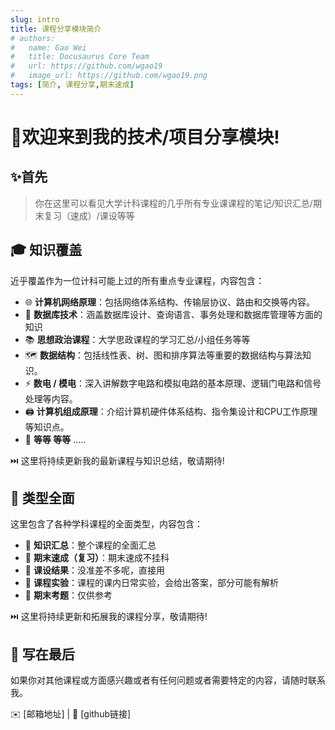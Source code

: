 ```yaml
---
slug: intro
title: 课程分享模块简介
# authors:
#   name: Gao Wei
#   title: Docusaurus Core Team
#   url: https://github.com/wgao19
#   image_url: https://github.com/wgao19.png
tags: [简介, 课程分享,期末速成]
---
```

# 🌈欢迎来到我的技术/项目分享模块!

## ✨首先

> 你在这里可以看见大学计科课程的几乎所有专业课课程的笔记/知识汇总/期末复习（速成）/课设等等



## 🎓 知识覆盖

近乎覆盖作为一位计科可能上过的所有重点专业课程，内容包含：

-   🌐 **计算机网络原理**：包括网络体系结构、传输层协议、路由和交换等内容。
-   💾 **数据库技术**：涵盖数据库设计、查询语言、事务处理和数据库管理等方面的知识
-   📚 **思想政治课程**：大学思政课程的学习汇总/小组任务等等
-   🗺️ **数据结构**：包括线性表、树、图和排序算法等重要的数据结构与算法知识。
-   ⚡ **数电 / 模电**：深入讲解数字电路和模拟电路的基本原理、逻辑门电路和信号处理等内容。
-   🖨️ **计算机组成原理**：介绍计算机硬件体系结构、指令集设计和CPU工作原理等知识点。
-   🌟 **等等 等等** .....

⏭️ 这里将持续更新我的最新课程与知识总结，敬请期待!



## 📂 类型全面

这里包含了各种学科课程的全面类型，内容包含：

-   🌱 **知识汇总**：整个课程的全面汇总
-   🚀  **期末速成（复习）**：期末速成不挂科
-   🧰 **课设结果**：没准差不多呢，直接用
-   🧪 **课程实验**：课程的课内日常实验，会给出答案，部分可能有解析
-   💯 **期末考题**：仅供参考

⏭️ 这里将持续更新和拓展我的课程分享，敬请期待!





## 📝 写在最后



如果你对其他课程或方面感兴趣或者有任何问题或者需要特定的内容，请随时联系我。



✉️ [邮箱地址] | 🔗 [github链接]
